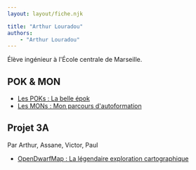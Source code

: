 ```yaml
---
layout: layout/fiche.njk

title: "Arthur Louradou"
authors:
    - "Arthur Louradou"
---
```


Élève ingénieur à l'École centrale de Marseille. 

## POK & MON

* [Les POKs : La belle épok](./pok)
* [Les MONs : Mon parcours d'autoformation](./mon)

## Projet 3A

Par Arthur, Assane, Victor, Paul

* [OpenDwarfMap : La légendaire exploration cartographique](../_projets/OpenDwarfMap/)
